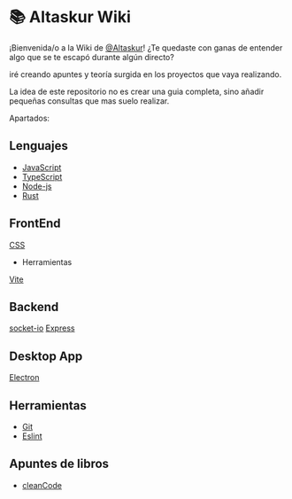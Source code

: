 # 📚 Altaskur Wiki

¡Bienvenida/o a la Wiki de [@Altaskur](https://github.com/altaskur)!
¿Te quedaste con ganas de entender algo que se te escapó durante algún directo?

iré creando apuntes y teoría surgida en los proyectos que vaya realizando.

La idea de este repositorio no es crear una guia completa, sino añadir pequeñas consultas que mas suelo realizar.

Apartados:

## Lenguajes

* [JavaScript](https://github.com/altaskur/Apuntes/blob/main/lenguajes/JavaScript/README.md)
* [TypeScript](https://altaskur.github.io/Apuntes/lenguajes/TypeScript/)
* [Node-js](https://github.com/altaskur/Apuntes/blob/main/lenguajes/Node/README.md)
* [Rust](https://github.com/altaskur/Apuntes/blob/main/lenguajes/Rust/README.md)

## FrontEnd

[CSS](https://github.com/altaskur/Apuntes/blob/main/FrontEnd/CSS/README.md)

* Herramientas

[Vite](https://github.com/altaskur/Apuntes/blob/main/FrontEnd/Herramientas/vite.md)

## Backend

[socket-io](https://github.com/altaskur/Apuntes/blob/main/Backend/socket-io.md)
[Express](https://github.com/altaskur/Apuntes/blob/main/Backend/express.md)

## Desktop App

[Electron](https://github.com/altaskur/Apuntes/blob/main/desktopApp/electron.md)

## Herramientas

* [Git](https://github.com/altaskur/Apuntes/blob/main/Herramientas/Git.md)
* [Eslint](https://github.com/altaskur/Apuntes/blob/main/Herramientas/Git.md)

## Apuntes de libros

* [cleanCode](https://github.com/altaskur/Apuntes/blob/main/Libros/cleanCode.md)

